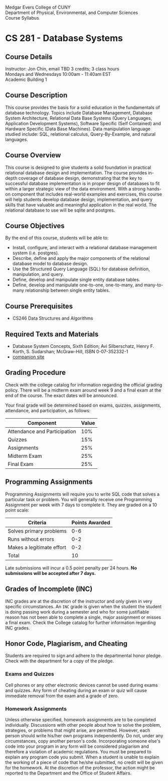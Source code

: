 Medgar Evers College of CUNY  
Department of Physical, Environmental, and Computer Sciences  
Course Syllabus

# CS 281 - Database Systems

## Course Details
Instructor: Jon Chin, email TBD
3 credits; 3 class hours  
Mondays and Wednesdays 10:00am - 11:40am EST  
Academic Building 1

## Course Description
This course provides the basis for a solid education in the fundamentals of database technology. Topics include Database Management, Database System Architecture, Relational Data Base Systems (Query Languages, Application Development Systems), Software Specific (Self Contained) and Hardware Specific (Data Base Machines). Data manipulation language studied include: SQL, relational calculus, Query-By-Example, and natural languages.



## Course Overview
This course is designed to give students a solid foundation in practical relational database design and implementation. The course provides in-depth coverage of database design, demonstrating that the key to successful database implementation is in proper design of databases to fit within a larger strategic view of the data environment. With a strong hands-on component that includes real-world examples and exercises, this course will help students develop database design, implementation, and query skills that have valuable and meaningful application in the real world. The relational database to use will be sqlite and postgres.

## Course Objectives

By the end of this course, students will be able to:
- Install, configure, and interact with a relational database management system (i.e. postgres).
- Describe, define and apply the major components of the relational database model to database design.
- Use the Structured Query Language (SQL) for database definition, manipulation, and query.
- Define, develop and manipulate single entity database tables.
- Define, develop and manipulate one-to-one, one-to-many, and many-to-many relationship between single entity tables.

## Course Prerequisites
- CS246 Data Structures and Algorithms

## Required Texts and Materials
- Database System Concepts, Sixth Edition; Avi Silberschatz, Henry F. Korth, S. Sudarshan; McGraw-Hill,
ISBN 0-07-352332-1
- [companion site](http://codex.cs.yale.edu/avi/db-book)

## Grading Procedure

Check with the college catalog for information regarding the official grading policy. There will be a midterm exam around week 9 and a final exam at the end of the course. The exact dates will be announced.

Your final grade will be determined based on exams, quizzes, assignments, attendance, and participation, as follows:

| Component | Value |
| --- | --- |
| Attendance and Participation | 10% |
| Quizzes | 15% |
| Assignments | 25% |
| Midterm Exam | 25% |
| Final Exam | 25% |

## Programming Assignments

Programming Assignments will require you to write SQL code that solves a particular task or problem. You will generally receive one Programming Assignment per week with 7 days to complete it. They are graded on a 10 point scale:

| Criteria | Points Awarded |
| --- | --- |
| Solves primary problems | 0-6 |
| Runs without errors | 0-2 |
| Makes a legitimate effort | 0-2 |
| Total | 10 |

Late submissions will incur a 0.5 point penalty per 24 hours. **No submissions will be accepted after 7 days.**

## Grades of Incomplete (INC)
INC grades are at the discretion of the instructor and only given in very specific circumstances. An `INC` grade is given when the student the student is doing passing work during a semester and who for some justifiable reason has not been able to complete a single, major assignment or misses a final exam. Check the College catalog for further information regarding INC grades.

## Honor Code, Plagiarism, and Cheating

Students are required to sign and adhere to the departmental honor pledge. Check with the department for a copy of the pledge.

### Exams and Quizzes

Cell phones or any other electronic devices cannot be used during exams and quizzes. Any form of cheating during an exam or quiz will cause immediate removal from the exam and a grade of zero.

### Homework Assignments

Unless otherwise specified, homework assignments are to be completed individually. Discussions with other people about how to solve the problem, strategies, or problems that might arise, are permitted. However, each person should write his/her own programs independently.
Do not, under any circumstances, copy another person's code. Incorporating someone else's code into your program in any form will be considered plagiarism and therefore a violation of academic regulations. You must be prepared to explain any program code you submit. When a student is unable to explain the working of a piece of code that he/she submitted, no credit will be given for the homework. At the discretion of the professor, the action might be reported to the Department and the Office of Student Affairs.
